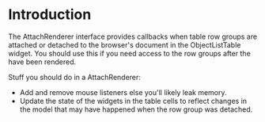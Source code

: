 # Introduction #

The AttachRenderer interface provides callbacks when table row groups are attached or detached to the browser's document in the ObjectListTable widget. You should use this if you need access to the row groups after the have been rendered.

Stuff you should do in a AttachRenderer:
  * Add and remove mouse listeners else you'll likely leak memory.
  * Update the state of the widgets in the table cells to reflect changes in the model that may have happened when the row group was detached.